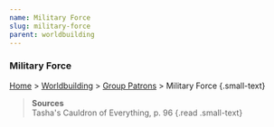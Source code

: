 ```yaml
---
name: Military Force
slug: military-force
parent: worldbuilding
---
```

### Military Force
[Home](dm-operations-center) > [Worldbuilding](worldbuilding-menu) > [Group Patrons](group-patrons) > Military Force {.small-text}

> **Sources** <br/>
> Tasha's Cauldron of Everything, p. 96
{.read .small-text}